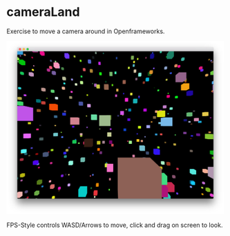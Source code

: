 # cameraLand

Exercise to move a camera around in Openframeworks. 

![screenshot](doc/screencap1.jpg)

FPS-Style controls
WASD/Arrows to move, click and drag on screen to look.